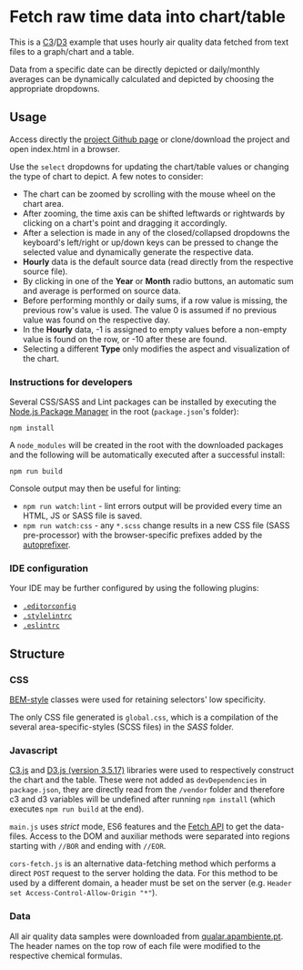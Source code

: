 # Fetch raw time data into chart/table

This is a [C3][1]/[D3][2] example that uses hourly air quality data fetched from text files to a graph/chart and a table.

Data from a specific date can be directly depicted or daily/monthly averages can be dynamically calculated and depicted by choosing the appropriate dropdowns.

## Usage

Access directly the [project Github page](//armfoot.github.io/file_charter) or clone/download the project and open index.html in a browser.

Use the `select` dropdowns for updating the chart/table values or changing the type of chart to depict. A few notes to consider:

* The chart can be zoomed by scrolling with the mouse wheel on the chart area.
* After zooming, the time axis can be shifted leftwards or rightwards by clicking on a chart's point and dragging it accordingly.
* After a selection is made in any of the closed/collapsed dropdowns the keyboard's left/right or up/down keys can be pressed to change the selected value and dynamically generate the respective data.
* **Hourly** data is the default source data (read directly from the respective source file).
* By clicking in one of the **Year** or **Month** radio buttons, an automatic sum and average is performed on source data.
* Before performing monthly or daily sums, if a row value is missing, the previous row's value is used. The value 0 is assumed if no previous value was found on the respective day.
* In the **Hourly** data, -1 is assigned to empty values before a non-empty value is found on the row, or -10 after these are found.
* Selecting a different **Type** only modifies the aspect and visualization of the chart.


### Instructions for developers

Several CSS/SASS and Lint packages can be installed by executing the [Node.js Package Manager](https://www.npmjs.com/get-npm) in the root (`package.json`'s folder):

    npm install

A `node_modules` will be created in the root with the downloaded packages and the following will be automatically executed after a successful install:

    npm run build

Console output may then be useful for linting:

- `npm run watch:lint` - lint errors output will be provided every time an HTML, JS or SASS file is saved.
- `npm run watch:css` - any `*.scss` change results in a new CSS file (SASS pre-processor) with the browser-specific prefixes added by the [autoprefixer](https://github.com/postcss/autoprefixer).

### IDE configuration

Your IDE may be further configured by using the following plugins:
- [`.editorconfig`](http://editorconfig.org/#download)
- [`.stylelintrc`](https://github.com/stylelint/stylelint/blob/master/docs/user-guide/complementary-tools.md#editor-plugins)
- [`.eslintrc`](http://eslint.org/docs/user-guide/integrations#editors)

## Structure

### CSS

[BEM-style](https://medium.com/@dte/understanding-css-selector-specificity-a02238a02a59) classes were used for retaining selectors' low specificity.

The only CSS file generated is `global.css`, which is a compilation of the several area-specific-styles (SCSS files) in the *SASS* folder.

### Javascript

[C3.js][1] and [D3.js (version 3.5.17)][2] libraries were used to respectively construct the chart and the table. These were not added as `devDependencies` in `package.json`, they are directly read from the `/vendor` folder and therefore c3 and d3 variables will be undefined after running `npm install` (which executes `npm run build` at the end).

`main.js` uses *strict* mode, ES6 features and the [Fetch API](https://developer.mozilla.org/en-US/docs/Web/API/Fetch_API) to get the data-files.
Access to the DOM and auxiliar methods were separated into regions starting with `//BOR` and ending with `//EOR`.

`cors-fetch.js` is an alternative data-fetching method which performs a direct `POST` request to the server holding the data. For this method to be used by a different domain, a header must be set on the server (e.g. `Header set Access-Control-Allow-Origin "*"`).

### Data

All air quality data samples were downloaded from [qualar.apambiente.pt](//qualar.apambiente.pt). The header names on the top row of each file were modified to the respective chemical formulas.

[1]: //c3js.org
[2]: https://d3js.org/
